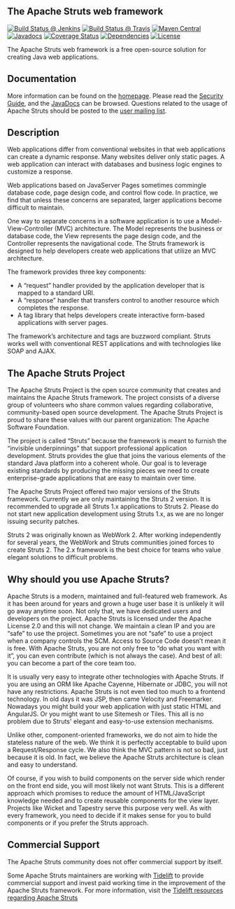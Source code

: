 <!---
 Licensed to the Apache Software Foundation (ASF) under one or more
 contributor license agreements.  See the NOTICE file distributed with
 this work for additional information regarding copyright ownership.
 The ASF licenses this file to You under the Apache License, Version 2.0
 (the "License"); you may not use this file except in compliance with
 the License.  You may obtain a copy of the License at

      http://www.apache.org/licenses/LICENSE-2.0

 Unless required by applicable law or agreed to in writing, software
 distributed under the License is distributed on an "AS IS" BASIS,
 WITHOUT WARRANTIES OR CONDITIONS OF ANY KIND, either express or implied.
 See the License for the specific language governing permissions and
 limitations under the License.
-->
The Apache Struts web framework
-------------------------------

[![Build Status @ Jenkins](https://ci-builds.apache.org/buildStatus/icon?job=Struts%2FStruts+Core%2Fmaster)](https://ci-builds.apache.org/job/Struts/job/Struts%20Core/job/master/)
[![Build Status @ Travis](https://travis-ci.org/apache/struts.svg?branch=master)](https://travis-ci.org/apache/struts)
[![Maven Central](https://maven-badges.herokuapp.com/maven-central/org.apache.struts/struts2-core/badge.svg)](https://maven-badges.herokuapp.com/maven-central/org.apache.struts/struts2-core/)
[![Javadocs](https://javadoc.io/badge/org.apache.struts/struts2-core.svg)](https://javadoc.io/doc/org.apache.struts/struts2-core)
[![Coverage Status](https://coveralls.io/repos/github/apache/struts/badge.svg)](https://coveralls.io/github/apache/struts)
[![Dependencies](https://app.updateimpact.com/badge/713283867011846144/Struts%202.svg?config=test)](https://app.updateimpact.com/latest/713283867011846144/Struts%202)
[![License](http://img.shields.io/:license-apache-blue.svg)](http://www.apache.org/licenses/LICENSE-2.0.html)

The Apache Struts web framework is a free open-source solution for creating Java web applications.

## Documentation

More information can be found on the [homepage](https://struts.apache.org/). Please read the [Security Guide](https://struts.apache.org/security/),
and the [JavaDocs](https://struts.apache.org/maven/struts2-core/apidocs/index.html) can be browsed.
Questions related to the usage of Apache Struts should be posted to the [user mailing list](https://struts.apache.org/mail.html).

## Description

Web applications differ from conventional websites in that web applications can create a dynamic response. Many websites 
deliver only static pages. A web application can interact with databases and business logic engines to customize a response.

Web applications based on JavaServer Pages sometimes commingle database code, page design code, and control flow code. 
In practice, we find that unless these concerns are separated, larger applications become difficult to maintain.

One way to separate concerns in a software application is to use a Model-View-Controller (MVC) architecture. The Model 
represents the business or database code, the View represents the page design code, and the Controller represents 
the navigational code. The Struts framework is designed to help developers create web applications that utilize 
an MVC architecture.

The framework provides three key components:

- A “request” handler provided by the application developer that is mapped to a standard URI.
- A “response” handler that transfers control to another resource which completes the response.
- A tag library that helps developers create interactive form-based applications with server pages.

The framework’s architecture and tags are buzzword compliant. Struts works well
with conventional REST applications and with technologies like SOAP and AJAX.

## The Apache Struts Project

The Apache Struts Project is the open source community that creates and maintains the Apache Struts framework. 
The project consists of a diverse group of volunteers who share common values regarding collaborative, community-based
open source development. The Apache Struts Project is proud to share these values with our parent organization: 
The Apache Software Foundation.

The project is called “Struts” because the framework is meant to furnish the “invisible underpinnings” that support 
professional application development. Struts provides the glue that joins the various elements of the standard Java 
platform into a coherent whole. Our goal is to leverage existing standards by producing the missing pieces we need to create 
enterprise-grade applications that are easy to maintain over time.

The Apache Struts Project offered two major versions of the Struts framework. Currently we are only maintaining the Struts 2 
version. It is recommended to upgrade all Struts 1.x applications to Struts 2. Please do not start new application development 
using Struts 1.x, as we are no longer issuing security patches.

Struts 2 was originally known as WebWork 2. After working independently for several years, the WebWork and Struts 
communities joined forces to create Struts 2. The 2.x framework is the best choice for teams who value elegant solutions 
to difficult problems.

## Why should you use Apache Struts?

Apache Struts is a modern, maintained and full-featured web framework. As it has been around for years and grown a huge user 
base it is unlikely it will go away anytime soon. Not only that, we have dedicated users and developers 
on the project. Apache Struts is licensed under the Apache License 2.0 and this will not change. We maintain a clean IP 
and you are “safe” to use the project. Sometimes you are not “safe” to use a project when a company controls the SCM. 
Access to Source Code doesn’t mean it is free. With Apache Struts, you are not only free to “do what you want with it”, 
you can even contribute (which is not always the case). And best of all: you can become a part of the core team too.

It is usually very easy to integrate other technologies with Apache Struts. If you are using an ORM like Apache Cayenne, 
Hibernate or JDBC, you will not have any restrictions. Apache Struts is not even tied too much to a frontend technology. 
In old days it was JSP, then came Velocity and Freemarker. Nowadays you might build your web application with just static 
HTML and AngularJS. Or you might want to use Sitemesh or Tiles. This all is no problem due to Struts' elegant and easy-to-use 
extension mechanisms.

Unlike other, component-oriented frameworks, we do not aim to hide the stateless nature of the web. We think it is 
perfectly acceptable to build upon a Request/Response cycle. We also think the MVC pattern is not so bad, just because 
it is old. In fact, we believe the Apache Struts architecture is clean and easy to understand.

Of course, if you wish to build components on the server side which render on the front end side, you will most likely 
not want Struts. This is a different approach which promises to reduce the amount of HTML/JavaScript knowledge needed 
and to create reusable components for the view layer. Projects like Wicket and Tapestry serve this purpose very well. 
As with every framework, you need to decide if it makes sense for you to build components or if you prefer 
the Struts approach.

## Commercial Support

The Apache Struts community does not offer commercial support by itself.

Some Apache Struts maintainers are working with [Tidelift](https://tidelift.com/) to provide commercial support and
invest paid working time in the improvement of the Apache Struts framework. For more information, visit 
the [Tidelift resources regarding Apache Struts](https://tidelift.com/subscription/pkg/maven-org-apache-struts-struts2-core?utm_source=maven-org-apache-struts-struts2-core&utm_medium=referral&utm_campaign=readme)
